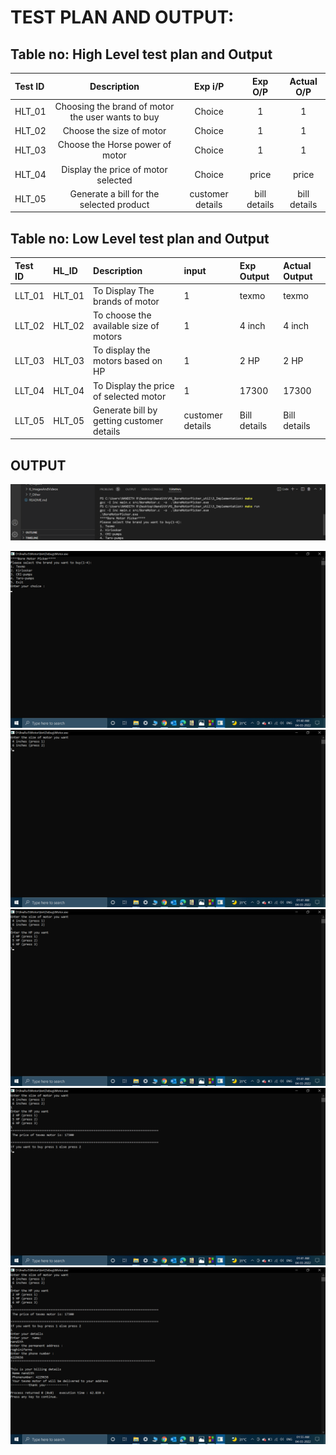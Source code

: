# TEST PLAN AND OUTPUT:

## Table no: High Level test plan and Output

|**Test ID**|**Description**|**Exp i/P**|**Exp O/P**|**Actual O/P**|
| :- | :-: | :-: | :-: | :-: |
|HLT_01|Choosing the brand of motor the user wants to buy|Choice|1|1|
|HLT_02|Choose the size of motor|Choice|1|1|
|HLT_03|Choose the Horse power of motor|Choice|1|1|
|HLT_04|Display the price of motor selected|Choice|price|price|
|HLT_05|Generate a bill for the selected product|customer details|bill details|bill details|



## Table no: Low Level test plan and Output


|Test ID|HL\_ID|Description|input|Exp Output|Actual Output|
| :- | :- | :- | :- | :- | :- |
|LLT_01|HLT_01|To Display The brands of motor|1|texmo|texmo|
|LLT_02|HLT_02|To choose the available size of motors|1| 4 inch|4 inch|
|LLT_03|HLT_03|To display the motors based on HP|1| 2 HP|2 HP|
|LLT_04|HLT_04|To Display the price of selected motor|1|17300|17300|
|LLT_05|HLT_05|Generate bill by getting customer details|customer details|Bill details|Bill details|

## OUTPUT
![](/6_ImagesAndVideos/Screenshot%20(94).png)

![](/6_ImagesAndVideos/Screenshot%20(78).png)
![](/6_ImagesAndVideos/Screenshot%20(79).png)
![](/6_ImagesAndVideos/Screenshot%20(80).png)
![](/6_ImagesAndVideos/Screenshot%20(82).png)
![](/6_ImagesAndVideos/Screenshot%20(83).png)


